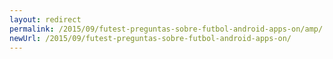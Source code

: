 ```yaml
---
layout: redirect
permalink: /2015/09/futest-preguntas-sobre-futbol-android-apps-on/amp/
newUrl: /2015/09/futest-preguntas-sobre-futbol-android-apps-on/
---
```

